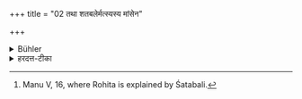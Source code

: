 +++
title = "02 तथा शतबलेर्मत्स्यस्य मांसेन"

+++

<details><summary>Bühler</summary>

2. (The same effect is obtained) by (offering the) flesh (of the fish called) Śatabali, [^2] 


[^2]:  Manu V, 16, where Rohita is explained by Śatabali.
</details>

<details><summary>हरदत्त-टीका</summary>

## सूत्रम्
तथा शतबलेर्मत्स्यस्य मांसेन ॥२॥  
## टिप्पनी
शतबलिर्बहुशल्यको रोहिताख्यः ॥ २ ॥
</details>
